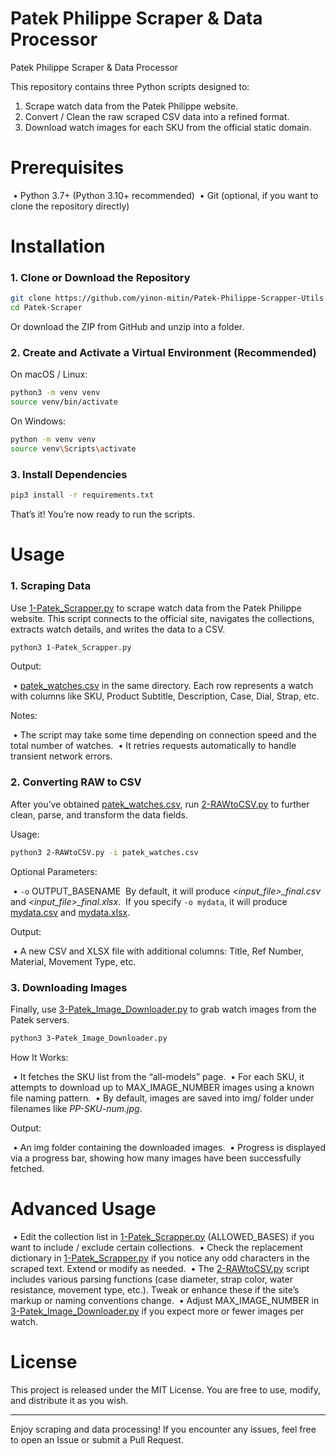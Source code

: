 Patek Philippe Scraper &amp; Data Processor
=======
Patek Philippe Scraper & Data Processor

This repository contains three Python scripts designed to:

1.	Scrape watch data from the Patek Philippe website.
2.	Convert / Clean the raw scraped CSV data into a refined format.
3.	Download watch images for each SKU from the official static domain.



# Prerequisites

​	•	Python 3.7+ (Python 3.10+ recommended)
​	•	Git (optional, if you want to clone the repository directly)



# Installation
### 1. Clone or Download the Repository

``` bash
git clone https://github.com/yinon-mitin/Patek-Philippe-Scrapper-Utils.git
cd Patek-Scraper
```

Or download the ZIP from GitHub and unzip into a folder.

### 2. Create and Activate a Virtual Environment (Recommended)

On macOS / Linux:

```bash
python3 -m venv venv
source venv/bin/activate
```

On Windows:

```bash
python -m venv venv
source venv\Scripts\activate
```

### 3. Install Dependencies

```bash
pip3 install -r requirements.txt
```

That’s it! You’re now ready to run the scripts.



# Usage

### 1. Scraping Data

Use <u>1-Patek_Scrapper.py</u> to scrape watch data from the Patek Philippe website.
This script connects to the official site, navigates the collections, extracts watch details, and writes the data to a CSV.

```bash
python3 1-Patek_Scrapper.py
```

Output:

​	•	<u>patek_watches.csv</u> in the same directory.
Each row represents a watch with columns like SKU, Product Subtitle, Description, Case, Dial, Strap, etc.

Notes:

​	•	The script may take some time depending on connection speed and the total number of watches.
​	•	It retries requests automatically to handle transient network errors.

### 2. Converting RAW to CSV

After you’ve obtained <u>patek_watches.csv</u>, run <u>2-RAWtoCSV.py</u> to further clean, parse, and transform the data fields.

Usage:

```bash
python3 2-RAWtoCSV.py -i patek_watches.csv
```

Optional Parameters:

​	•	`-o` OUTPUT_BASENAME
​	By default, it will produce *<input_file>_final.csv* and *<input_file>_final.xlsx*.
​	If you specify `-o mydata`, it will produce <u>mydata.csv</u> and <u>mydata.xlsx</u>.

Output:

​	•	A new CSV and XLSX file with additional columns: Title, Ref Number, Material, Movement Type, etc.

### 3. Downloading Images

Finally, use <u>3-Patek_Image_Downloader.py</u> to grab watch images from the Patek servers.

```bash
python3 3-Patek_Image_Downloader.py
```

How It Works:

​	•	It fetches the SKU list from the “all-models” page.
​	•	For each SKU, it attempts to download up to MAX_IMAGE_NUMBER images using a known file naming pattern.
​	•	By default, images are saved into img/ folder under filenames like *PP-SKU-num.jpg*.

Output:

​	•	An img folder containing the downloaded images.
​	•	Progress is displayed via a progress bar, showing how many images have been successfully fetched.



# Advanced Usage

​	•	Edit the collection list in <u>1-Patek_Scrapper.py</u> (ALLOWED_BASES) if you want to include / exclude certain collections.
​	•	Check the replacement dictionary in <u>1-Patek_Scrapper.py</u> if you notice any odd characters in the scraped text. Extend or modify as needed.
​	•	The <u>2-RAWtoCSV.py</u> script includes various parsing functions (case diameter, strap color, water resistance, movement type, etc.). Tweak or enhance these if the site’s markup or naming conventions change.
​	•	Adjust MAX_IMAGE_NUMBER in <u>3-Patek_Image_Downloader.py</u> if you expect more or fewer images per watch.



# License

This project is released under the MIT License. You are free to use, modify, and distribute it as you wish.

------

Enjoy scraping and data processing! If you encounter any issues, feel free to open an Issue or submit a Pull Request.
